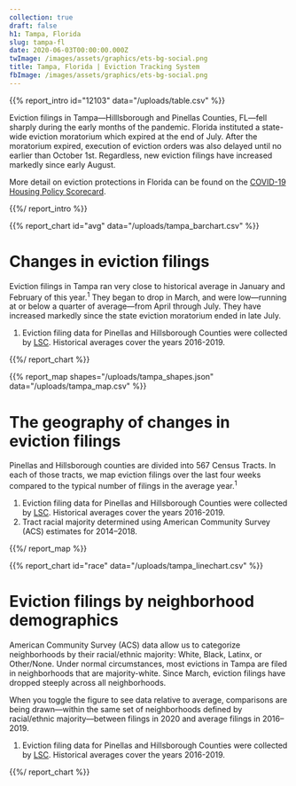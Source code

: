 ```yaml
---
collection: true
draft: false
h1: Tampa, Florida
slug: tampa-fl
date: 2020-06-03T00:00:00.000Z
twImage: /images/assets/graphics/ets-bg-social.png
title: Tampa, Florida | Eviction Tracking System
fbImage: /images/assets/graphics/ets-bg-social.png
---
```


{{% report_intro id="12103" data="/uploads/table.csv" %}}

Eviction filings in Tampa—Hilllsborough and Pinellas Counties, FL—fell sharply during the early months of the pandemic. Florida instituted a state-wide eviction moratorium which expired at the end of July. After the moratorium expired, execution of eviction orders was also delayed until no earlier than October 1st. Regardless, new eviction filings have increased markedly since early August.

More detail on eviction protections in Florida can be found on the [COVID-19 Housing Policy Scorecard](https://evictionlab.org/covid-policy-scorecard/fl/).

{{%/ report_intro %}}

{{% report_chart id="avg" data="/uploads/tampa_barchart.csv" %}}

# Changes in eviction filings

Eviction filings in Tampa ran very close to historical average in January and February of this year.<sup>1</sup> They began to drop in March, and were low—running at or below a quarter of average—from April through July. They have increased markedly since the state eviction moratorium ended in late July.

1. Eviction filing data for Pinellas and Hillsborough Counties were collected by [LSC](https://www.lsc.gov/). Historical averages cover the years 2016-2019.

{{%/ report_chart %}}

{{% report_map shapes="/uploads/tampa_shapes.json" data="/uploads/tampa_map.csv" %}}

# The geography of changes in eviction filings

Pinellas and Hillsborough counties are divided into 567 Census Tracts. In each of those tracts, we map eviction filings over the last four weeks compared to the typical number of filings in the average year.<sup>1</sup>

1. Eviction filing data for Pinellas and Hillsborough Counties were collected by [LSC](https://www.lsc.gov/). Historical averages cover the years 2016-2019.
2. Tract racial majority determined using American Community Survey (ACS) estimates for 2014–2018.

{{%/ report_map %}}

{{% report_chart id="race" data="/uploads/tampa_linechart.csv" %}}

# Eviction filings by neighborhood demographics

American Community Survey (ACS) data allow us to categorize neighborhoods by their racial/ethnic majority: White, Black, Latinx, or Other/None. Under normal circumstances, most evictions in Tampa are filed in neighborhoods that are majority-white. Since March, eviction filings have dropped steeply across all neighborhoods.

When you toggle the figure to see data relative to average, comparisons are being drawn—within the same set of neighborhoods defined by racial/ethnic majority—between filings in 2020 and average filings in 2016–2019.

1. Eviction filing data for Pinellas and Hillsborough Counties were collected by [LSC](https://www.lsc.gov/). Historical averages cover the years 2016-2019.

{{%/ report_chart %}}
